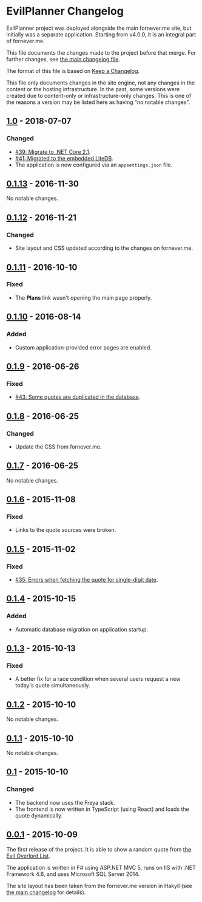 EvilPlanner Changelog
=====================

EvilPlanner project was deployed alongside the main fornever.me site, but initially was a separate application. Starting from v4.0.0, it is an integral part of fornever.me.

This file documents the changes made to the project before that merge. For further changes, see [the main changelog file][docs.fornever.me.changelog].

The format of this file is based on [Keep a Changelog](https://keepachangelog.com/en/1.0.0/).

This file only documents changes in the site engine, not any changes in the content or the hosting infrastructure. In the past, some versions were created due to content-only or infrastructure-only changes. This is one of the reasons a version may be listed here as having "no notable changes".

## [1.0] - 2018-07-07
### Changed
- [#39: Migrate to .NET Core 2.1](https://github.com/ForNeVeR/EvilPlanner/issues/39).
- [#41: Migrated to the embedded LiteDB](https://github.com/ForNeVeR/EvilPlanner/issues/41).
- The application is now configured via an `appsettings.json` file.

## [0.1.13] - 2016-11-30
No notable changes.

## [0.1.12] - 2016-11-21
### Changed
- Site layout and CSS updated according to the changes on fornever.me.

## [0.1.11] - 2016-10-10
### Fixed
- The **Plans** link wasn't opening the main page properly.

## [0.1.10] - 2016-08-14
### Added
- Custom application-provided error pages are enabled.

## [0.1.9] - 2016-06-26
### Fixed
- [#43: Some quotes are duplicated in the database](https://github.com/ForNeVeR/EvilPlanner/issues/43).

## [0.1.8] - 2016-06-25
### Changed
- Update the CSS from fornever.me.

## [0.1.7] - 2016-06-25
No notable changes.

## [0.1.6] - 2015-11-08
### Fixed
- Links to the quote sources were broken.

## [0.1.5] - 2015-11-02
### Fixed
- [#35: Errors when fetching the quote for single-digit date](https://github.com/ForNeVeR/EvilPlanner/issues/35).

## [0.1.4] - 2015-10-15
### Added
- Automatic database migration on application startup.

## [0.1.3] - 2015-10-13
### Fixed
- A better fix for a race condition when several users request a new today's quote simultaneously.

## [0.1.2] - 2015-10-10
No notable changes.

## [0.1.1] - 2015-10-10
No notable changes.

## [0.1] - 2015-10-10
### Changed
- The backend now uses the Freya stack.
- The frontend is now written in TypeScript (using React) and loads the quote dynamically.

## [0.0.1] - 2015-10-09

The first release of the project. It is able to show a random quote from [the Evil Overlord List](https://legendspbem.angelfire.com/eviloverlordlist.html).

The application is written in F# using ASP.NET MVC 5, runs on IIS with .NET Framework 4.6, and uses Microsoft SQL Server 2014.

The site layout has been taken from the fornever.me version in Hakyll (see [the main changelog][docs.fornever.me.changelog] for details).

[docs.fornever.me.changelog]: ../CHANGELOG.md

[0.0.1]: https://github.com/ForNeVeR/fornever.me/tree/EvilPlanner/0.0.1
[0.1]: https://github.com/ForNeVeR/fornever.me/compare/EvilPlanner/0.0.1...EvilPlanner/0.1
[0.1.1]: https://github.com/ForNeVeR/fornever.me/compare/EvilPlanner/0.1...EvilPlanner/0.1.1
[0.1.2]: https://github.com/ForNeVeR/fornever.me/compare/EvilPlanner/0.1.1...EvilPlanner/0.1.2
[0.1.3]: https://github.com/ForNeVeR/fornever.me/compare/EvilPlanner/0.1.2...EvilPlanner/0.1.3
[0.1.4]: https://github.com/ForNeVeR/fornever.me/compare/EvilPlanner/0.1.3...EvilPlanner/v0.1.4
[0.1.5]: https://github.com/ForNeVeR/fornever.me/compare/EvilPlanner/v0.1.4...EvilPlanner/0.1.5
[0.1.6]: https://github.com/ForNeVeR/fornever.me/compare/EvilPlanner/0.1.5...EvilPlanner/0.1.6
[0.1.7]: https://github.com/ForNeVeR/fornever.me/compare/EvilPlanner/0.1.6...EvilPlanner/0.1.7
[0.1.8]: https://github.com/ForNeVeR/fornever.me/compare/EvilPlanner/0.1.7...EvilPlanner/0.1.8
[0.1.9]: https://github.com/ForNeVeR/fornever.me/compare/EvilPlanner/0.1.8...EvilPlanner/0.1.9
[0.1.10]: https://github.com/ForNeVeR/fornever.me/compare/EvilPlanner/0.1.9...EvilPlanner/0.1.10
[0.1.11]: https://github.com/ForNeVeR/fornever.me/compare/EvilPlanner/0.1.10...EvilPlanner/0.1.11
[0.1.12]: https://github.com/ForNeVeR/fornever.me/compare/EvilPlanner/0.1.11...EvilPlanner/0.1.12
[0.1.13]: https://github.com/ForNeVeR/fornever.me/compare/EvilPlanner/0.1.12...EvilPlanner/0.1.13
[1.0]: https://github.com/ForNeVeR/fornever.me/compare/EvilPlanner/0.1.13...EvilPlanner/1.0
